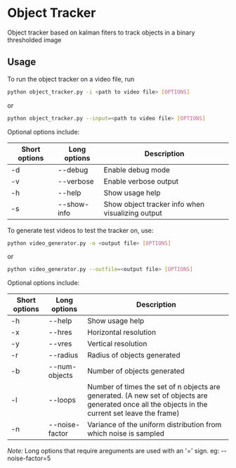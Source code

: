 # Object Tracker
Object tracker based on kalman fiters to track objects in a binary thresholded image

## Usage
To run the object tracker on a video file, run 
```bash
python object_tracker.py -i <path to video file> [OPTIONS]
```
or
```bash
python object_tracker.py --input=<path to video file> [OPTIONS]
```

Optional options include: 

| Short options | Long options | Description |
| ------------- | ------------ | ----------- |
| -d | --debug | Enable debug mode |
| -v | --verbose | Enable verbose output |
| -h | --help | Show usage help |
| -s | --show-info | Show object tracker info when visualizing output |

To generate test videos to test the tracker on, use:

```bash
python video_generator.py -o <output file> [OPTIONS]
```
or
```bash
python video_generator.py --outfile=<output file> [OPTIONS]
```

Optional options include:

| Short options | Long options | Description |
| ------------- | ------------ | ----------- |
| -h | --help | Show usage help |
| -x | --hres | Horizontal resolution | 
| -y | --vres | Vertical resolution |
| -r | --radius | Radius of objects generated |
| -b | --num-objects | Number of objects generated |
| -l | --loops | Number of times the set of n objects are generated. (A new set of objects are generated once all the objects in the current set leave the frame) |
| -n | --noise-factor | Variance of the uniform distribution from which noise is sampled |

*Note:* Long options that require areguments are used with an '=' sign.
eg: --noise-factor=5
